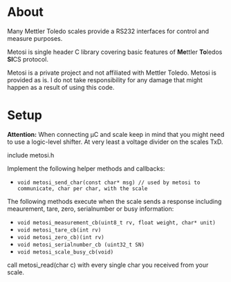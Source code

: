 # About

Many Mettler Toledo scales provide a RS232 interfaces for control and measure purposes.

Metosi is single header C library covering basic features of <b>Me</b>ttler <b>To</b>ledos <b>SI</b>CS protocol.

Metosi is a private project and not affiliated with Mettler Toledo. Metosi is provided as is. I do not take responsibility for any damage that might happen as a result of using this code.

# Setup

<b>Attention:</b> When connecting µC and scale keep in mind that you might need to use a logic-level shifter. At very least a voltage divider on the scales TxD.

include metosi.h 

Implement the following helper methods and callbacks:


-  `void metosi_send_char(const char* msg) // used by metosi to communicate, char per char, with the scale`

The following methods execute when the scale sends a response including meaurement, tare, zero, serialnumber or busy information:

- `void metosi_measurement_cb(uint8_t rv, float weight, char* unit)`
- `void metosi_tare_cb(int rv)`
- `void metosi_zero_cb)(int rv)`
- `void metosi_serialnumber_cb (uint32_t SN)`
- `void metosi_scale_busy_cb(void)`


call metosi_read(char c) with every single char you received from your scale.
